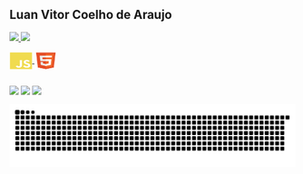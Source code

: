 ## Luan Vitor Coelho de Araujo 
 <div>
  <a href="https://github.com/LuanVittor">
  <img height="180em" src="https://github-readme-stats.vercel.app/api?username=LuanVittor&show_icons=true&theme=dark&include_all_commits=true&count_private=true"/>
  <img height="180em" src="https://github-readme-stats.vercel.app/api/top-langs/?username=LuanVittor&layout=compact&langs_count=7&theme=dark"/>
</div>
<div style="display: inline_block"><br>
  <img align="center" alt="Luan-Js" height="30" width="40" src="https://raw.githubusercontent.com/devicons/devicon/master/icons/javascript/javascript-plain.svg">
  <img align="center" alt="Luan-HTML" height="30" width="40" src="https://raw.githubusercontent.com/devicons/devicon/master/icons/html5/html5-original.svg">
<!--   <img align="center" alt="Luan-CSS" height="30" width="40" src="https://raw.githubusercontent.com/devicons/devicon/master/icons/css3/css3-original.svg"> -->
 <link rel="stylesheet" href="https://cdn.jsdelivr.net/gh/devicons/devicon@v2.14.0/devicon.min.css">
</div>
  
  ##
 
<div> 
  <a href = "mailto:luan_vittor@hotmail.com"><img src="https://img.shields.io/badge/Microsoft_Outlook-0078D4?style=for-the-badge&logo=microsoft-outlook&logoColor=white" target="_blank"></a>
    <a href = "https://wa.me/5511993616681"><img src="https://img.shields.io/badge/WhatsApp-25D366?style=for-the-badge&logo=whatsapp&logoColor=white" target="_blank"></a>
  <a href="https://www.linkedin.com/in/luan-vittor/" target="_blank"><img src="https://img.shields.io/badge/-LinkedIn-%230077B5?style=for-the-badge&logo=linkedin&logoColor=white" target="_blank"></a>
 
   ![Snake animation](https://github.com/LuanVittor/LuanVittor/blob/output/github-contribution-grid-snake.svg)
 
</div>

